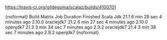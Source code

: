 https://travis-ci.org/gildegoma/scalaz/builds/4100701

{noformat}
Build Matrix
Job	Duration	Finished	Scala	Jdk
 21.1	6 min 29 sec	4 minutes ago	2.10.0	oraclejdk7
 21.2	6 min 27 sec	4 minutes ago	2.10.0	openjdk7
 21.3	3 min 34 sec	7 minutes ago	2.9.2	oraclejdk7
 21.4	3 min 38 sec	7 minutes ago	2.9.2	openjdk7
{noformat}
